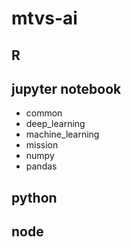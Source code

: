 # mtvs-ai

## R

## jupyter notebook

- common
- deep_learning
- machine_learning
- mission
- numpy
- pandas

## python

## node
